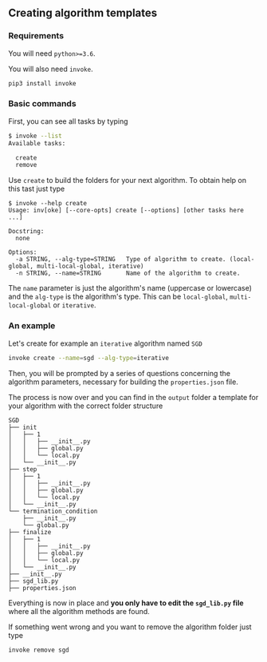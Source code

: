 ## Creating algorithm templates

### Requirements
You will need `python>=3.6`.

You will also need `invoke`.
```bash
pip3 install invoke
```
### Basic commands
First, you can see all tasks by typing
```bash
$ invoke --list
Available tasks:

  create
  remove

```

Use `create` to build the folders for your next algorithm.
To obtain help on this tast just type
```console
$ invoke --help create
Usage: inv[oke] [--core-opts] create [--options] [other tasks here ...]

Docstring:
  none

Options:
  -a STRING, --alg-type=STRING   Type of algorithm to create. (local-global, multi-local-global, iterative)
  -n STRING, --name=STRING       Name of the algorithm to create.

```

The `name` parameter is just the algorithm's name (uppercase or lowercase) and
the `alg-type` is the algorithm's type. This can be `local-global`, `multi-local-global` or
`iterative`.

### An example

Let's create for example an `iterative` algorithm named `SGD`
```bash
invoke create --name=sgd --alg-type=iterative
```
Then, you will be prompted by a series of questions concerning the algorithm parameters, 
necessary for building the `properties.json` file.

The process is now over and you can find in the `output` folder a template for your
algorithm with the correct folder structure
```console
SGD
├── init
│   ├── 1
│   │   ├── __init__.py
│   │   ├── global.py
│   │   └── local.py
│   └── __init__.py
├── step
│   ├── 1
│   │   ├── __init__.py
│   │   ├── global.py
│   │   └── local.py
│   └── __init__.py
└── termination_condition
    ├── __init__.py
    └── global.py
├── finalize
│   ├── 1
│   │   ├── __init__.py
│   │   ├── global.py
│   │   └── local.py
│   └── __init__.py
├── __init__.py
├── sgd_lib.py
├── properties.json
```
Everything is now in place and **you only have to edit the `sgd_lib.py` file** where 
all the algorithm methods are found.

If something went wrong and you want to remove the algorithm folder just type
```bash
invoke remove sgd
```

